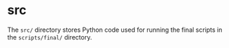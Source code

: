 # src 

The `src/` directory stores Python code used for running the final scripts in the `scripts/final/` directory. 